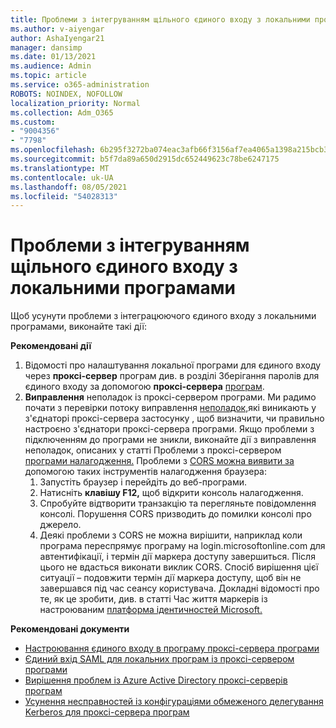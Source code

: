 ```yaml
---
title: Проблеми з інтегруванням щільного єдиного входу з локальними програмами
ms.author: v-aiyengar
author: AshaIyengar21
manager: dansimp
ms.date: 01/13/2021
ms.audience: Admin
ms.topic: article
ms.service: o365-administration
ROBOTS: NOINDEX, NOFOLLOW
localization_priority: Normal
ms.collection: Adm_O365
ms.custom:
- "9004356"
- "7798"
ms.openlocfilehash: 6b295f3272ba074eac3afb66f3156af7ea4065a1398a215bcb3cde5da74b198a
ms.sourcegitcommit: b5f7da89a650d2915dc652449623c78be6247175
ms.translationtype: MT
ms.contentlocale: uk-UA
ms.lasthandoff: 08/05/2021
ms.locfileid: "54028313"
---
```

# <a name="issues-with-integrating-seamless-sso-with-my-on-premises-apps"></a>Проблеми з інтегруванням щільного єдиного входу з локальними програмами

Щоб усунути проблеми з інтеграцюючого єдиного входу з локальними програмами, виконайте такі дії:

**Рекомендовані дії**

1. Відомості про налаштування локальної програми для єдиного входу через **проксі-сервер** програм див. в розділі Зберігання паролів для єдиного входу за допомогою **проксі-сервера** [програм](https://docs.microsoft.com/azure/active-directory/manage-apps/application-proxy-configure-single-sign-on-password-vaulting).
1. **Виправлення** неполадок із проксі-сервером програми. Ми радимо почати з перевірки потоку виправлення [неполадок,](https://docs.microsoft.com/azure/active-directory/manage-apps/application-proxy-debug-connectors)які виникають у з'єднаторі проксі-сервера застосунку , щоб визначити, чи правильно настроєно з'єднатори проксі-сервера програми. Якщо проблеми з підключенням до програми не зникли, виконайте дії з виправлення неполадок, описаних у статті Проблеми з проксі-сервером [програми налагодження.](https://docs.microsoft.com/azure/active-directory/manage-apps/application-proxy-debug-apps) Проблеми з [CORS можна виявити за](https://docs.microsoft.com/azure/active-directory/manage-apps/application-proxy-understand-cors-issues#understand-and-identify-cors-issues) допомогою таких інструментів налагодження браузера:
    1. Запустіть браузер і перейдіть до веб-програми.
    1. Натисніть **клавішу F12,** щоб відкрити консоль налагодження.
    1. Спробуйте відтворити транзакцію та перегляньте повідомлення консолі. Порушення CORS призводить до помилки консолі про джерело.
    1. Деякі проблеми з CORS не можна вирішити, наприклад коли програма переспрямує програму на login.microsoftonline.com для автентифікації, і термін дії маркера доступу завершиться. Після цього не вдасться виконати виклик CORS. Спосіб вирішення цієї ситуації – подовжити термін дії маркера доступу, щоб він не завершався під час сеансу користувача. Докладні відомості про те, як це зробити, див. в статті Час життя маркерів із настроюваним [платформа ідентичностей Microsoft.](https://docs.microsoft.com/azure/active-directory/develop/active-directory-configurable-token-lifetimes)

**Рекомендовані документи**

- [Настроювання єдиного входу в програму проксі-сервера програми](https://docs.microsoft.com/azure/active-directory/manage-apps/application-proxy-config-sso-how-to)
- [Єдиний вхід SAML для локальних програм із проксі-сервером програми](https://docs.microsoft.com/azure/active-directory/manage-apps/application-proxy-configure-single-sign-on-on-premises-apps)
- [Вирішення проблем із Azure Active Directory проксі-серверів програм](https://docs.microsoft.com/azure/active-directory/manage-apps/application-proxy-understand-cors-issues#solutions-for-application-proxy-cors-issues)
- [Усунення несправностей із конфігураціями обмеженого делегування Kerberos для проксі-сервера програм](https://docs.microsoft.com/azure/active-directory/manage-apps/application-proxy-back-end-kerberos-constrained-delegation-how-to)